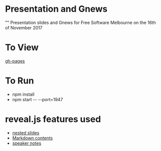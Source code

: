 



# Presentation and Gnews
""
Presentation slides and Gnews for Free Software Melbourne on the 16th of November 2017


# To View

[gh-pages](https://free-software-melbourne.github.io/Gnews-2017-November/)


# To Run
- npm install
- npm start -- --port=1947


# reveal.js features used
- [nested slides](https://github.com/hakimel/reveal.js#markup)
- [Markdown contents](https://github.com/hakimel/reveal.js#markdown)
- [speaker notes](https://github.com/hakimel/reveal.js#speaker-notes)

